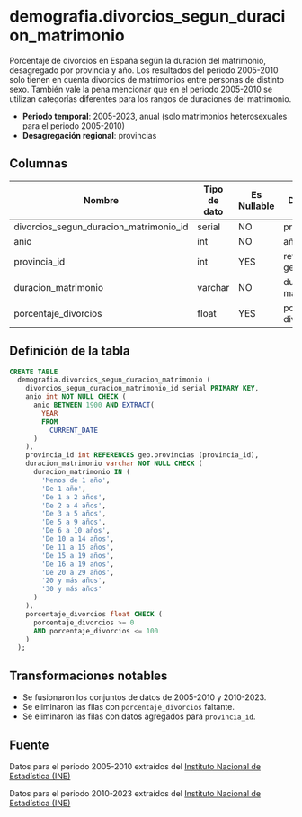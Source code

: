 # demografia.divorcios_segun_duracion_matrimonio

Porcentaje de divorcios en España según la duración del matrimonio, desagregado por provincia y año. Los resultados del periodo 2005-2010 solo tienen en cuenta divorcios de matrimonios entre personas de distinto sexo. También vale la pena mencionar que en el periodo 2005-2010 se utilizan categorías diferentes para los rangos de duraciones del matrimonio.

- **Periodo temporal**: 2005-2023, anual (solo matrimonios heterosexuales para el periodo 2005-2010)
- **Desagregación regional**: provincias

## Columnas

| Nombre | Tipo de dato | Es Nullable | Descripción |
| --- | --- | --- | --- |
| divorcios_segun_duracion_matrimonio_id | serial | NO | primary key |
| anio | int | NO | año |
| provincia_id | int | YES | referencia a geo.provincias |
| duracion_matrimonio | varchar | NO | duración del matrimonio |
| porcentaje_divorcios | float | YES | porcentaje de divorcios |

## Definición de la tabla

```sql
CREATE TABLE
  demografia.divorcios_segun_duracion_matrimonio (
    divorcios_segun_duracion_matrimonio_id serial PRIMARY KEY,
    anio int NOT NULL CHECK (
      anio BETWEEN 1900 AND EXTRACT(
        YEAR
        FROM
          CURRENT_DATE
      )
    ),
    provincia_id int REFERENCES geo.provincias (provincia_id),
    duracion_matrimonio varchar NOT NULL CHECK (
      duracion_matrimonio IN (
        'Menos de 1 año',
        'De 1 año',
        'De 1 a 2 años',
        'De 2 a 4 años',
        'De 3 a 5 años',
        'De 5 a 9 años',
        'De 6 a 10 años',
        'De 10 a 14 años',
        'De 11 a 15 años',
        'De 15 a 19 años',
        'De 16 a 19 años',
        'De 20 a 29 años',
        '20 y más años',
        '30 y más años'
      )
    ),
    porcentaje_divorcios float CHECK (
      porcentaje_divorcios >= 0
      AND porcentaje_divorcios <= 100
    )
  );
```

## Transformaciones notables

- Se fusionaron los conjuntos de datos de 2005-2010 y 2010-2023.
- Se eliminaron las filas con `porcentaje_divorcios` faltante.
- Se eliminaron las filas con datos agregados para `provincia_id`.

## Fuente

Datos para el periodo 2005-2010 extraídos del <a href="https://www.ine.es/jaxiT3/Tabla.htm?t=25214&L=0" target="_blank">Instituto Nacional de Estadística (INE)</a>

Datos para el periodo 2010-2023 extraídos del <a href="https://www.ine.es/jaxiT3/Tabla.htm?t=25213&L=0" target="_blank">Instituto Nacional de Estadística (INE)</a>
